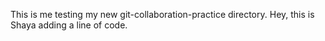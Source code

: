 This is me testing my new git-collaboration-practice directory.
Hey, this is Shaya adding a line of code. 
